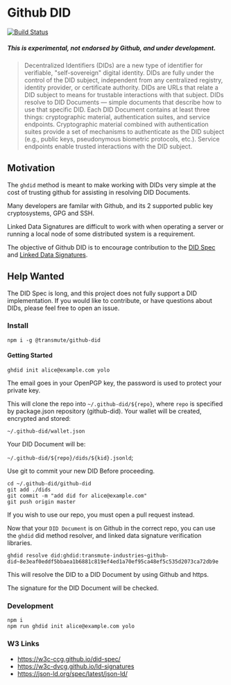 # Github DID

[![Build Status](https://travis-ci.org/transmute-industries/github-did.svg?branch=master)](https://travis-ci.org/transmute-industries/github-did)

##### This is experimental, not endorsed by Github, and under development.

> Decentralized Identifiers (DIDs) are a new type of identifier for verifiable, "self-sovereign" digital identity. DIDs are fully under the control of the DID subject, independent from any centralized registry, identity provider, or certificate authority. DIDs are URLs that relate a DID subject to means for trustable interactions with that subject. DIDs resolve to DID Documents — simple documents that describe how to use that specific DID. Each DID Document contains at least three things: cryptographic material, authentication suites, and service endpoints. Cryptographic material combined with authentication suites provide a set of mechanisms to authenticate as the DID subject (e.g., public keys, pseudonymous biometric protocols, etc.). Service endpoints enable trusted interactions with the DID subject.

## Motivation

The `ghdid` method is meant to make working with DIDs very simple at the cost of trusting github for assisting in resolving DID Documents.

Many developers are familar with Github, and its 2 supported public key cryptosystems, GPG and SSH.

Linked Data Signatures are difficult to work with when operating a server or running a local node of some distributed system is a requirement.

The objective of Github DID is to encourage contribution to the [DID Spec](https://w3c-ccg.github.io/did-spec/) and [Linked Data Signatures](https://w3c-dvcg.github.io/ld-signatures).

## Help Wanted

The DID Spec is long, and this project does not fully support a DID implementation. If you would like to contribute, or have questions about DIDs, please feel free to open an issue.


### Install

```
npm i -g @transmute/github-did
```

#### Getting Started

```
ghdid init alice@example.com yolo
```

The email goes in your OpenPGP key, the password is used to protect your private key.

This will clone the repo into `~/.github-did/${repo}`, where `repo` is specified by package.json repository (github-did). Your wallet will be created, encrypted and stored:

`~/.github-did/wallet.json`

Your DID Document will be:

`~/.github-did/${repo}/dids/${kid}.jsonld`;

Use git to commit your new DID Before proceeding.

```
cd ~/.github-did/github-did
git add ./dids
git commit -m "add did for alice@example.com"
git push origin master
```

If you wish to use our repo, you must open a pull request instead.

Now that your `DID Document` is on Github in the correct repo, you can use the `ghdid` did method resolver, and linked data signature verification libraries.

```
ghdid resolve did:ghdid:transmute-industries~github-did~8e3eaf0eddf5bbaea1b6881c819ef4ed1a70ef95ca48ef5c535d2073ca72db9e
```

This will resolve the DID to a DID Document by using Github and https.

The signature for the DID Document will be checked.

### Development

```
npm i
npm run ghdid init alice@example.com yolo
```

### W3 Links

- https://w3c-ccg.github.io/did-spec/
- https://w3c-dvcg.github.io/ld-signatures
- https://json-ld.org/spec/latest/json-ld/